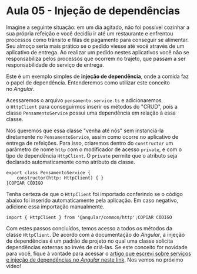 # Aula 05 - Injeção de dependências

Imagine a seguinte situação: em um dia agitado, não foi possível cozinhar a sua própria refeição e você decidiu ir até um restaurante e enfrentou processos como trânsito e filas de pagamento para conseguir se alimentar. Seu almoço seria mais prático se o pedido viesse até você através de um aplicativo de entrega. Ao realizar um pedido nestes aplicativos você não se responsabiliza pelos processos que ocorrem no trajeto, que passam a ser responsabilidade do serviço de entrega.

Este é um exemplo simples de **injeção de dependência**, onde a comida faz o papel de dependência. Entenderemos como utilizar este conceito no *Angular*.

Acessaremos o arquivo `pensamento.service.ts` e adicionaremos o `HttpClient` para conseguirmos inserir os métodos do "CRUD", pois a classe `PensamentoService` possui uma dependência em relação à essa classe.

Nós queremos que essa classe "venha até nós" sem instanciá-la diretamente no `PensamentoService`, assim como ocorre no aplicativo de entrega de refeições. Para isso, criaremos dentro do `constructor` um parâmetro de nome `http` com o modificador de acesso `private`, e com o tipo de dependência `HttpClient`. O `private` permite que o atributo seja declarado automaticamente como atributo da classe.

```
export class PensamentoService {
    constructor(http: HttpClient) { }
}COPIAR CÓDIGO
```

Tenha certeza de que o `HttpClient` foi importado conferindo se o código abaixo foi inserido automaticamente pela aplicação. Em caso negativo, adicione essa importação manualmente.

```
import { HttpClient } from '@angular/common/http';COPIAR CÓDIGO
```

Com estes passos concluídos, temos acesso a todos os métodos da classe `HttpClient`. De acordo com a documentação do *Angular*, a injeção de dependências é um padrão de projeto no qual uma classe solicita dependências externas ao invés de criá-las. Se este conceito for novidade para você, fique à vontade para acessar o [artigo que escrevi sobre serviços e injeção de dependências no *Angular* neste link](https://www.alura.com.br/artigos/services-injecao-dependencia-angular-o-que-sao-como-funcionam). Nos vemos no próximo vídeo!